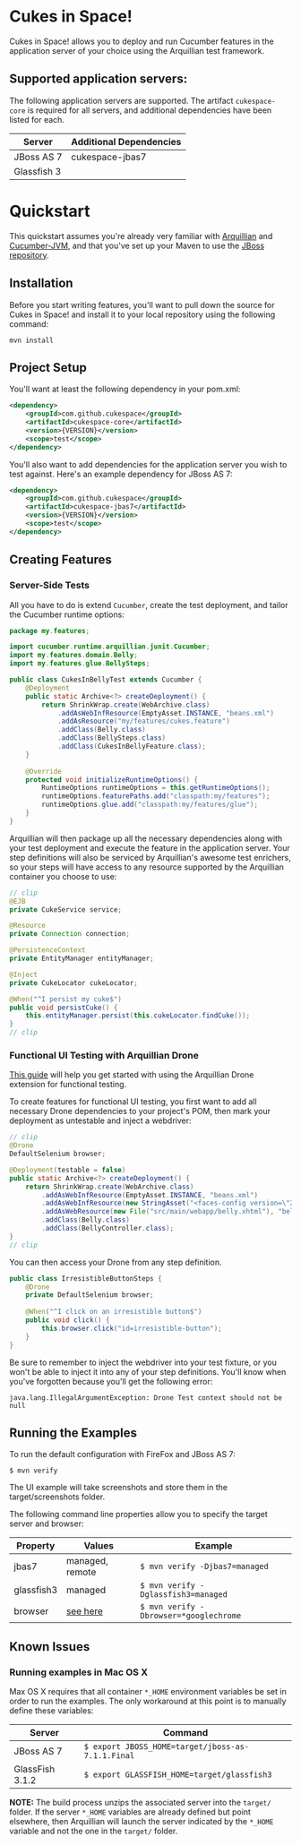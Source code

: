 Cukes in Space!
===============

Cukes in Space! allows you to deploy and run Cucumber features in the
application server of your choice using the Arquillian test framework.

## Supported application servers:

The following application servers are supported. The artifact
```cukespace-core``` is required for all servers, and additional dependencies
have been listed for each.

| Server      | Additional Dependencies |
|-------------|-------------------------|
| JBoss AS 7  | cukespace-jbas7         |
| Glassfish 3 |                         |

# Quickstart

This quickstart assumes you're already very familiar with [Arquillian][] and
[Cucumber-JVM][], and that you've set up your Maven to use the
[JBoss repository][].

[Arquillian]: http://www.arquillian.org/
[Cucumber-JVM]: http://www.github.com/cucumber/cucumber-jvm
[JBoss repository]: https://community.jboss.org/wiki/MavenGettingStarted-Users

## Installation

Before you start writing features, you'll want to pull down the source for
Cukes in Space! and install it to your local repository using the following
command:

```mvn install```

## Project Setup

You'll want at least the following dependency in your pom.xml:

```xml
<dependency>
    <groupId>com.github.cukespace</groupId>
    <artifactId>cukespace-core</artifactId>
    <version>{VERSION}</version>
    <scope>test</scope>
</dependency>
```

You'll also want to add dependencies for the application server you wish to
test against. Here's an example dependency for JBoss AS 7:

```xml
<dependency>
    <groupId>com.github.cukespace</groupId>
    <artifactId>cukespace-jbas7</artifactId>
    <version>{VERSION}</version>
    <scope>test</scope>
</dependency>
```

## Creating Features

### Server-Side Tests

All you have to do is extend ```Cucumber```, create the test deployment, and
tailor the Cucumber runtime options:

```java
package my.features;

import cucumber.runtime.arquillian.junit.Cucumber;
import my.features.domain.Belly;
import my.features.glue.BellySteps;

public class CukesInBellyTest extends Cucumber {    
    @Deployment
    public static Archive<?> createDeployment() {
        return ShrinkWrap.create(WebArchive.class)
            .addAsWebInfResource(EmptyAsset.INSTANCE, "beans.xml")
            .addAsResource("my/features/cukes.feature")
            .addClass(Belly.class)
            .addClass(BellySteps.class)
            .addClass(CukesInBellyFeature.class);
    }
    
    @Override
    protected void initializeRuntimeOptions() {
        RuntimeOptions runtimeOptions = this.getRuntimeOptions();
        runtimeOptions.featurePaths.add("classpath:my/features");
        runtimeOptions.glue.add("classpath:my/features/glue");
    }
}
```

Arquillian will then package up all the necessary dependencies along with your
test deployment and execute the feature in the application server. Your step
definitions will also be serviced by Arquillian's awesome test enrichers, so
your steps will have access to any resource supported by the Arquillian
container you choose to use:

```java
// clip
@EJB
private CukeService service;

@Resource
private Connection connection;

@PersistenceContext
private EntityManager entityManager;

@Inject
private CukeLocator cukeLocator;

@When("^I persist my cuke$")
public void persistCuke() {
    this.entityManager.persist(this.cukeLocator.findCuke());
}
// clip
``` 

### Functional UI Testing with Arquillian Drone

[This guide][] will help you get started with using the Arquillian Drone
extension for functional testing.

[This guide]: http://arquillian.org/guides/functional_testing_using_drone/

To create features for functional UI testing, you first want to add all
necessary Drone dependencies to your project's POM, then mark your deployment
as untestable and inject a webdriver:

```java
// clip
@Drone
DefaultSelenium browser;

@Deployment(testable = false)
public static Archive<?> createDeployment() {
    return ShrinkWrap.create(WebArchive.class)
        .addAsWebInfResource(EmptyAsset.INSTANCE, "beans.xml")
        .addAsWebInfResource(new StringAsset("<faces-config version=\"2.0\"/>"), "faces-config.xml")
        .addAsWebResource(new File("src/main/webapp/belly.xhtml"), "belly.xhtml")
        .addClass(Belly.class)
        .addClass(BellyController.class);
}
// clip
```

You can then access your Drone from any step definition.

```java
public class IrresistibleButtonSteps {
    @Drone
    private DefaultSelenium browser;
    
    @When("^I click on an irresistible button$")
    public void click() {
        this.browser.click("id=irresistible-button");
    }
}
```

Be sure to remember to inject the webdriver into your test fixture, or you
won't be able to inject it into any of your step definitions. You'll know when
you've forgotten because you'll get the following error:

```
java.lang.IllegalArgumentException: Drone Test context should not be null
```

## Running the Examples

To run the default configuration with FireFox and JBoss AS 7:

```
$ mvn verify
```

The UI example will take screenshots and store them in the target/screenshots
folder.

The following command line properties allow you to specify the target server
and browser:

| Property   | Values          | Example                                |
|------------|-----------------|----------------------------------------|
| jbas7      | managed, remote | `$ mvn verify -Djbas7=managed`         |
| glassfish3 | managed         | `$ mvn verify -Dglassfish3=managed`    |
| browser    | [see here][]    | `$ mvn verify -Dbrowser=*googlechrome` |

[see here]: http://stackoverflow.com/questions/2569977/list-of-selenium-rc-browser-launchers

## Known Issues

### Running examples in Mac OS X

Max OS X requires that all container `*_HOME` environment variables be set in
order to run the examples. The only workaround at this point is to manually
define these variables:

| Server          | Command                                           |
|-----------------|---------------------------------------------------|
| JBoss AS 7      | `$ export JBOSS_HOME=target/jboss-as-7.1.1.Final` |
| GlassFish 3.1.2 | `$ export GLASSFISH_HOME=target/glassfish3`       |

**NOTE:** The build process unzips the associated server into the `target/`
folder. If the server `*_HOME` variables are already defined but point
elsewhere, then Arquillian will launch the server indicated by the `*_HOME`
variable and not the one in the `target/` folder.
